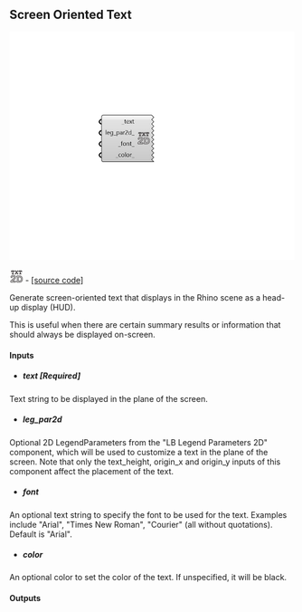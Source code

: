 ## Screen Oriented Text

![](../../images/components/Screen_Oriented_Text.png)

![](../../images/icons/Screen_Oriented_Text.png) - [[source code]](https://github.com/ladybug-tools/ladybug-grasshopper/blob/master/ladybug_grasshopper/src//LB%20Screen%20Oriented%20Text.py)


Generate screen-oriented text that displays in the Rhino scene as a head-up display (HUD). 

This is useful when there are certain summary results or information that should always be displayed on-screen. 



#### Inputs
* ##### text [Required]
Text string to be displayed in the plane of the screen. 
* ##### leg_par2d 
Optional 2D LegendParameters from the "LB Legend Parameters 2D" component, which will be used to customize a text in the plane of the screen. Note that only the text_height, origin_x and origin_y inputs of this component affect the placement of the text. 
* ##### font 
An optional text string to specify the font to be used for the text. Examples include "Arial", "Times New Roman", "Courier" (all without quotations). Default is "Arial". 
* ##### color 
An optional color to set the color of the text. If unspecified, it will be black. 

#### Outputs